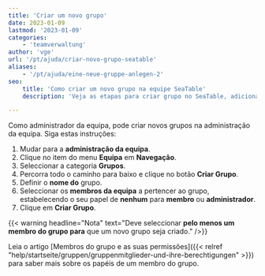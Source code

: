 ```yaml
---
title: 'Criar um novo grupo'
date: 2023-01-09
lastmod: '2023-01-09'
categories:
    - 'teamverwaltung'
author: 'vge'
url: '/pt/ajuda/criar-novo-grupo-seatable'
aliases:
    - '/pt/ajuda/eine-neue-gruppe-anlegen-2'
seo:
    title: 'Como criar um novo grupo na equipe SeaTable'
    description: 'Veja as etapas para criar grupo no SeaTable, adicionar membros e definir cargos para colaboração eficiente entre equipes.'

---
```


Como administrador da equipa, pode criar novos grupos na administração da equipa. Siga estas instruções:

1. Mudar para a **administração da equipa**.
2. Clique no item do menu **Equipa** em **Navegação**.
3. Seleccionar a categoria **Grupos**.
4. Percorra todo o caminho para baixo e clique no botão **Criar Grupo**.
5. Definir o **nome do** grupo.
6. Seleccionar os **membros da equipa** a pertencer ao grupo, estabelecendo o seu papel de **nenhum** para **membro** ou **administrador**.
7. Clique em **Criar Grupo**.

{{< warning  headline="Nota"  text="Deve seleccionar **pelo menos um membro do grupo para** que um novo grupo seja criado." />}}

Leia o artigo [Membros do grupo e as suas permissões]({{< relref "help/startseite/gruppen/gruppenmitglieder-und-ihre-berechtigungen" >}}) para saber mais sobre os papéis de um membro do grupo.
